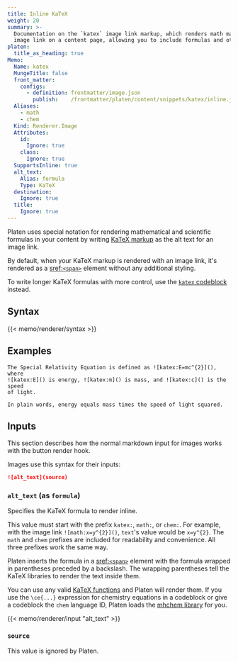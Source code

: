 ```yaml
---
title: Inline KaTeX
weight: 20
summary: >-
  Documentation on the `katex` image link markup, which renders math markup in the alt text of an
  image link on a content page, allowing you to include formulas and other advanced representations.
platen:
  title_as_heading: true
Memo:
  Name: katex
  MungeTitle: false
  front_matter:
    configs:
      - definition: frontmatter/image.json
        publish:    /frontmatter/platen/content/snippets/katex/inline.json
  Aliases:
    - math
    - chem
  Kind: Renderer.Image
  Attributes:
    id:
      Ignore: true
    class:
      Ignore: true
  SupportsInline: true
  alt_text:
    Alias: formula
    Type: KaTeX
  destination:
    Ignore: true
  title:
    Ignore: true
---
```


Platen uses special notation for rendering mathematical and scientific formulas in your content by
writing [KaTeX markup][01] as the alt text for an image link.

By default, when your KaTeX markup is rendered with an image link, it's rendered as a
[sref:`<span>`][s01] element without any additional styling.

To write longer KaTeX formulas with more control, use the [`katex` codeblock][02] instead.

## Syntax

{{< memo/renderer/syntax >}}

## Examples

```memo-example-renderer { title="KaTeX In a Paragraph" }
The Special Relativity Equation is defined as ![katex:E=mc^{2}](), where
![katex:E]() is energy, ![katex:m]() is mass, and ![katex:c]() is the speed
of light.

In plain words, energy equals mass times the speed of light squared.
```

## Inputs

This section describes how the normal markdown input for images works with the button render hook.

Images use this syntax for their inputs:

```markdown
![alt_text](source)
```

### `alt_text` (as `formula`)

Specifies the KaTeX formula to render inline.

This value must start with the prefix `katex:`, `math:`, or `chem:`. For example, with the image
link `![math:x=y^{2}]()`, `text`'s value would be `x=y^{2}`. The `math` and `chem` prefixes are
included for readability and convenience. All three prefixes work the same way.

Platen inserts the formula in a [sref:`<span>`][s01] element with the formula wrapped in parentheses
preceded by a backslash. The wrapping parentheses tell the KaTeX libraries to render the text inside
them.

You can use any valid [KaTeX functions][03] and Platen will render them. If you use the `\ce{...}`
expression for chemistry equations in a codeblock or give a codeblock the `chem` language ID, Platen
loads the [mhchem library][04] for you.

{{< memo/renderer/input "alt_text" >}}

### `source`

This value is ignored by Platen.

<!-- Link References -->
[01]: https://katex.org/
[02]: block.md
[03]: https://katex.org/docs/supported.html
[04]: https://mhchem.github.io/MathJax-mhchem/
[s01]: mdn.html.element:span
